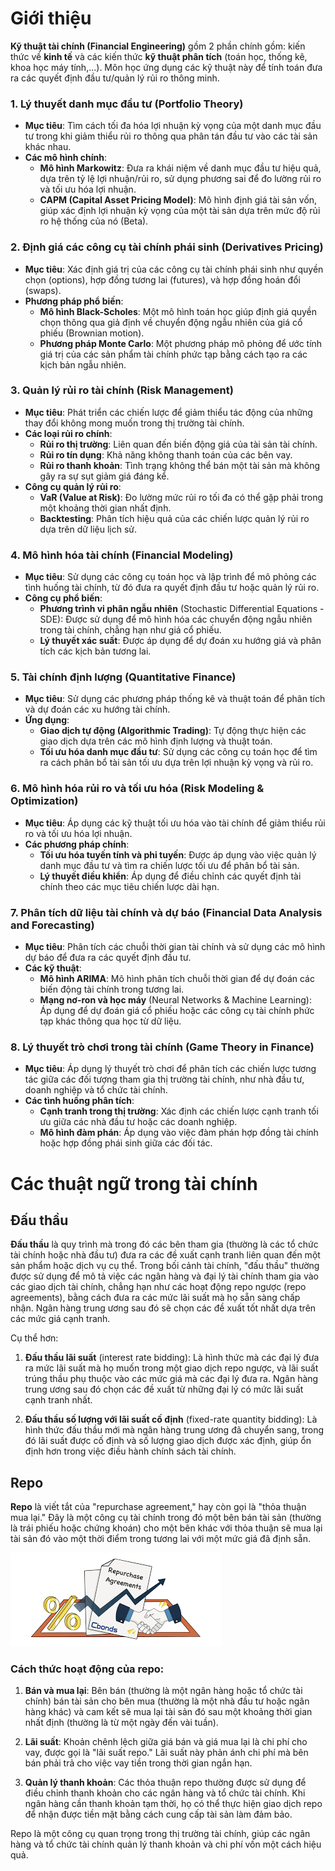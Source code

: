 # Giới thiệu
**Kỹ thuật tài chính (Financial Engineering)** gồm 2 phần chính gồm: kiến thức về **kinh tế** và các kiến thức **kỹ thuật phân tích** (toán học, thống kê, khoa học máy tính,...). Môn học ứng dụng các kỹ thuật này để tính toán đưa ra các quyết định đầu tư/quản lý rủi ro thông minh.
### 1. **Lý thuyết danh mục đầu tư** (Portfolio Theory)
   - **Mục tiêu**: Tìm cách tối đa hóa lợi nhuận kỳ vọng của một danh mục đầu tư trong khi giảm thiểu rủi ro thông qua phân tán đầu tư vào các tài sản khác nhau.
   - **Các mô hình chính**:
     - **Mô hình Markowitz**: Đưa ra khái niệm về danh mục đầu tư hiệu quả, dựa trên tỷ lệ lợi nhuận/rủi ro, sử dụng phương sai để đo lường rủi ro và tối ưu hóa lợi nhuận.
     - **CAPM (Capital Asset Pricing Model)**: Mô hình định giá tài sản vốn, giúp xác định lợi nhuận kỳ vọng của một tài sản dựa trên mức độ rủi ro hệ thống của nó (Beta).

### 2. **Định giá các công cụ tài chính phái sinh** (Derivatives Pricing)
   - **Mục tiêu**: Xác định giá trị của các công cụ tài chính phái sinh như quyền chọn (options), hợp đồng tương lai (futures), và hợp đồng hoán đổi (swaps).
   - **Phương pháp phổ biến**:
     - **Mô hình Black-Scholes**: Một mô hình toán học giúp định giá quyền chọn thông qua giả định về chuyển động ngẫu nhiên của giá cổ phiếu (Brownian motion).
     - **Phương pháp Monte Carlo**: Một phương pháp mô phỏng để ước tính giá trị của các sản phẩm tài chính phức tạp bằng cách tạo ra các kịch bản ngẫu nhiên.

### 3. **Quản lý rủi ro tài chính** (Risk Management)
   - **Mục tiêu**: Phát triển các chiến lược để giảm thiểu tác động của những thay đổi không mong muốn trong thị trường tài chính.
   - **Các loại rủi ro chính**:
     - **Rủi ro thị trường**: Liên quan đến biến động giá của tài sản tài chính.
     - **Rủi ro tín dụng**: Khả năng không thanh toán của các bên vay.
     - **Rủi ro thanh khoản**: Tình trạng không thể bán một tài sản mà không gây ra sự sụt giảm giá đáng kể.
   - **Công cụ quản lý rủi ro**:
     - **VaR (Value at Risk)**: Đo lường mức rủi ro tối đa có thể gặp phải trong một khoảng thời gian nhất định.
     - **Backtesting**: Phân tích hiệu quả của các chiến lược quản lý rủi ro dựa trên dữ liệu lịch sử.

### 4. **Mô hình hóa tài chính** (Financial Modeling)
   - **Mục tiêu**: Sử dụng các công cụ toán học và lập trình để mô phỏng các tình huống tài chính, từ đó đưa ra quyết định đầu tư hoặc quản lý rủi ro.
   - **Công cụ phổ biến**:
     - **Phương trình vi phân ngẫu nhiên** (Stochastic Differential Equations - SDE): Được sử dụng để mô hình hóa các chuyển động ngẫu nhiên trong tài chính, chẳng hạn như giá cổ phiếu.
     - **Lý thuyết xác suất**: Được áp dụng để dự đoán xu hướng giá và phân tích các kịch bản tương lai.

### 5. **Tài chính định lượng** (Quantitative Finance)
   - **Mục tiêu**: Sử dụng các phương pháp thống kê và thuật toán để phân tích và dự đoán các xu hướng tài chính.
   - **Ứng dụng**:
     - **Giao dịch tự động (Algorithmic Trading)**: Tự động thực hiện các giao dịch dựa trên các mô hình định lượng và thuật toán.
     - **Tối ưu hóa danh mục đầu tư**: Sử dụng các công cụ toán học để tìm ra cách phân bổ tài sản tối ưu dựa trên lợi nhuận kỳ vọng và rủi ro.

### 6. **Mô hình hóa rủi ro và tối ưu hóa** (Risk Modeling & Optimization)
   - **Mục tiêu**: Áp dụng các kỹ thuật tối ưu hóa vào tài chính để giảm thiểu rủi ro và tối ưu hóa lợi nhuận.
   - **Các phương pháp chính**:
     - **Tối ưu hóa tuyến tính và phi tuyến**: Được áp dụng vào việc quản lý danh mục đầu tư và tìm ra chiến lược tối ưu để phân bổ tài sản.
     - **Lý thuyết điều khiển**: Áp dụng để điều chỉnh các quyết định tài chính theo các mục tiêu chiến lược dài hạn.

### 7. **Phân tích dữ liệu tài chính và dự báo** (Financial Data Analysis and Forecasting)
   - **Mục tiêu**: Phân tích các chuỗi thời gian tài chính và sử dụng các mô hình dự báo để đưa ra các quyết định đầu tư.
   - **Các kỹ thuật**:
     - **Mô hình ARIMA**: Mô hình phân tích chuỗi thời gian để dự đoán các biến động tài chính trong tương lai.
     - **Mạng nơ-ron và học máy** (Neural Networks & Machine Learning): Áp dụng để dự đoán giá cổ phiếu hoặc các công cụ tài chính phức tạp khác thông qua học từ dữ liệu.

### 8. **Lý thuyết trò chơi trong tài chính** (Game Theory in Finance)
   - **Mục tiêu**: Áp dụng lý thuyết trò chơi để phân tích các chiến lược tương tác giữa các đối tượng tham gia thị trường tài chính, như nhà đầu tư, doanh nghiệp và tổ chức tài chính.
   - **Các tình huống phân tích**:
     - **Cạnh tranh trong thị trường**: Xác định các chiến lược cạnh tranh tối ưu giữa các nhà đầu tư hoặc các doanh nghiệp.
     - **Mô hình đàm phán**: Áp dụng vào việc đàm phán hợp đồng tài chính hoặc hợp đồng phái sinh giữa các đối tác.

# Các thuật ngữ trong tài chính

## Đấu thầu

**Đấu thầu** là quy trình mà trong đó các bên tham gia (thường là các tổ chức tài chính hoặc nhà đầu tư) đưa ra các đề xuất cạnh tranh liên quan đến một sản phẩm hoặc dịch vụ cụ thể. Trong bối cảnh tài chính, "đấu thầu" thường được sử dụng để mô tả việc các ngân hàng và đại lý tài chính tham gia vào các giao dịch tài chính, chẳng hạn như các hoạt động repo ngược (repo agreements), bằng cách đưa ra các mức lãi suất mà họ sẵn sàng chấp nhận. Ngân hàng trung ương sau đó sẽ chọn các đề xuất tốt nhất dựa trên các mức giá cạnh tranh.

Cụ thể hơn:

1. **Đấu thầu lãi suất** (interest rate bidding): Là hình thức mà các đại lý đưa ra mức lãi suất mà họ muốn trong một giao dịch repo ngược, và lãi suất trúng thầu phụ thuộc vào các mức giá mà các đại lý đưa ra. Ngân hàng trung ương sau đó chọn các đề xuất từ những đại lý có mức lãi suất cạnh tranh nhất.

2. **Đấu thầu số lượng với lãi suất cố định** (fixed-rate quantity bidding): Là hình thức đấu thầu mới mà ngân hàng trung ương đã chuyển sang, trong đó lãi suất được cố định và số lượng giao dịch được xác định, giúp ổn định hơn trong việc điều hành chính sách tài chính.

## Repo

**Repo** là viết tắt của "repurchase agreement," hay còn gọi là "thỏa thuận mua lại." Đây là một công cụ tài chính trong đó một bên bán tài sản (thường là trái phiếu hoặc chứng khoán) cho một bên khác với thỏa thuận sẽ mua lại tài sản đó vào một thời điểm trong tương lai với một mức giá đã định sẵn.

![Repo](assets/images/ky-thuat-tai-chinh/1-repo.png)

### Cách thức hoạt động của repo:

1. **Bán và mua lại**: Bên bán (thường là một ngân hàng hoặc tổ chức tài chính) bán tài sản cho bên mua (thường là một nhà đầu tư hoặc ngân hàng khác) và cam kết sẽ mua lại tài sản đó sau một khoảng thời gian nhất định (thường là từ một ngày đến vài tuần).

2. **Lãi suất**: Khoản chênh lệch giữa giá bán và giá mua lại là chi phí cho vay, được gọi là "lãi suất repo." Lãi suất này phản ánh chi phí mà bên bán phải trả cho việc vay tiền trong thời gian ngắn hạn.

3. **Quản lý thanh khoản**: Các thỏa thuận repo thường được sử dụng để điều chỉnh thanh khoản cho các ngân hàng và tổ chức tài chính. Khi ngân hàng cần thanh khoản tạm thời, họ có thể thực hiện giao dịch repo để nhận được tiền mặt bằng cách cung cấp tài sản làm đảm bảo.

Repo là một công cụ quan trọng trong thị trường tài chính, giúp các ngân hàng và tổ chức tài chính quản lý thanh khoản và chi phí vốn một cách hiệu quả.
